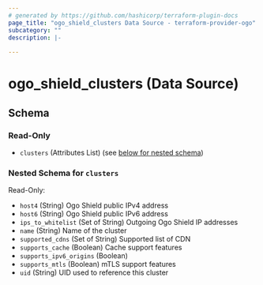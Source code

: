```yaml
---
# generated by https://github.com/hashicorp/terraform-plugin-docs
page_title: "ogo_shield_clusters Data Source - terraform-provider-ogo"
subcategory: ""
description: |-
  
---
```


# ogo_shield_clusters (Data Source)





<!-- schema generated by tfplugindocs -->
## Schema

### Read-Only

- `clusters` (Attributes List) (see [below for nested schema](#nestedatt--clusters))

<a id="nestedatt--clusters"></a>
### Nested Schema for `clusters`

Read-Only:

- `host4` (String) Ogo Shield public IPv4 address
- `host6` (String) Ogo Shield public IPv6 address
- `ips_to_whitelist` (Set of String) Outgoing Ogo Shield IP addresses
- `name` (String) Name of the cluster
- `supported_cdns` (Set of String) Supported list of CDN
- `supports_cache` (Boolean) Cache support features
- `supports_ipv6_origins` (Boolean)
- `supports_mtls` (Boolean) mTLS support features
- `uid` (String) UID used to reference this cluster
